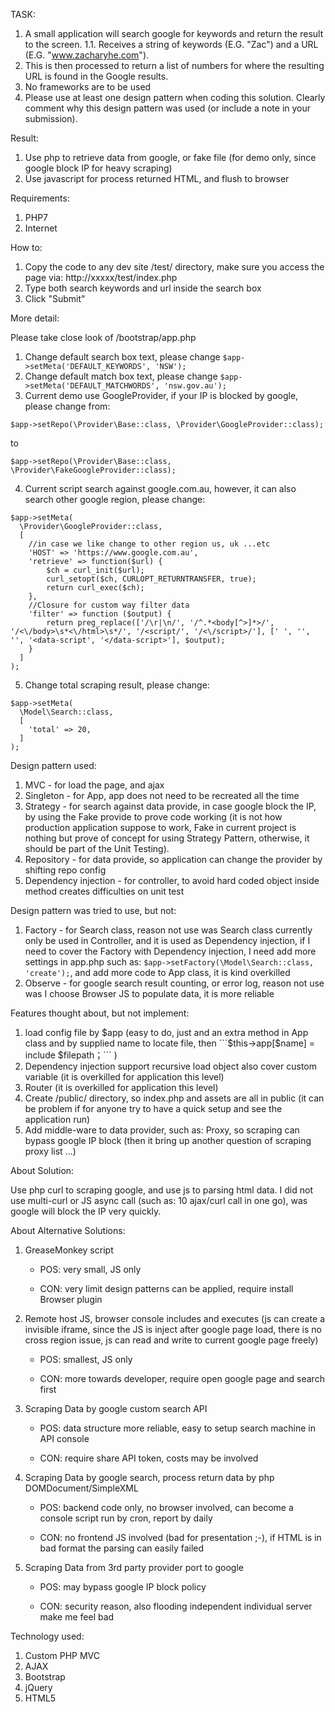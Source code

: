 TASK:

1. A small application will search google for keywords and return the result to the
   screen.
1.1. Receives a string of keywords (E.G. "Zac") and a URL (E.G. "www.zacharyhe.com").
2. This is then processed to return a list of numbers for where the resulting URL is
   found in the Google results.
3. No frameworks are to be used
4. Please use at least one design pattern when coding this solution. Clearly comment
   why this design pattern was used (or include a note in your submission).

Result:

1. Use php to retrieve data from google, or fake file (for demo only, since google
   block IP for heavy scraping)
2. Use javascript for process returned HTML, and flush to browser

Requirements:

1. PHP7
2. Internet

How to:

1. Copy the code to any dev site /test/ directory, make sure you access the page via: http://xxxxx/test/index.php
2. Type both search keywords and url inside the search box
3. Click "Submit"

More detail:

Please take close look of /bootstrap/app.php

1. Change default search box text, please change ```$app->setMeta('DEFAULT_KEYWORDS', 'NSW');```
2. Change default match box text, please change ```$app->setMeta('DEFAULT_MATCHWORDS', 'nsw.gov.au');```
3. Current demo use GoogleProvider, if your IP is blocked by google, please change from:
```
$app->setRepo(\Provider\Base::class, \Provider\GoogleProvider::class);
```
to
```
$app->setRepo(\Provider\Base::class, \Provider\FakeGoogleProvider::class);
```
4. Current script search against google.com.au, however, it can also search other google region, please change:
```
$app->setMeta(
  \Provider\GoogleProvider::class,
  [
    //in case we like change to other region us, uk ...etc
    'HOST' => 'https://www.google.com.au',
    'retrieve' => function($url) {
        $ch = curl_init($url);
        curl_setopt($ch, CURLOPT_RETURNTRANSFER, true);
        return curl_exec($ch);
    },
    //Closure for custom way filter data
    'filter' => function ($output) {
        return preg_replace(['/\r|\n/', '/^.*<body[^>]*>/', '/<\/body>\s*<\/html>\s*/', '/<script/', '/<\/script>/'], [' ', '', '', '<data-script', '</data-script>'], $output);
    }
  ]
);
```
5. Change total scraping result, please change:
```
$app->setMeta(
  \Model\Search::class,
  [
    'total' => 20,
  ]
);
```

Design pattern used:

1. MVC - for load the page, and ajax
2. Singleton - for App, app does not need to be recreated all the time
3. Strategy - for search against data provide, in case google block the IP, by using 
   the Fake provide to prove code working (it is not how production application suppose
   to work, Fake in current project is nothing but prove of concept for using Strategy 
   Pattern, otherwise, it should be part of the Unit Testing).
4. Repository - for data provide, so application can change the provider by shifting 
   repo config
5. Dependency injection - for controller, to avoid hard coded object inside method 
   creates difficulties on unit test

Design pattern was tried to use, but not:

1. Factory - for Search class, reason not use was Search class currently only be
   used in Controller, and it is used as Dependency injection, if I need to cover
   the Factory with Dependency injection, I need add more settings in app.php such
   as: ```$app->setFactory(\Model\Search::class, 'create');```, and add more code
   to App class, it is kind overkilled
2. Observe - for google search result counting, or error log, reason not use was I
   choose Browser JS to populate data, it is more reliable

Features thought about, but not implement:

1. load config file by $app (easy to do, just and an extra method in App class and
   by supplied name to locate file, then ```$this->app[$name] = include $filepath；``` )
2. Dependency injection support recursive load object also cover custom variable
   (it is overkilled for application this level)
3. Router (it is overkilled for application this level)
4. Create /public/ directory, so index.php and assets are all in public (it can be
   problem if for anyone try to have a quick setup and see the application run)
5. Add middle-ware to data provider, such as: Proxy, so scraping can bypass google IP 
   block (then it bring up another question of scraping proxy list ...)

About Solution:

Use php curl to scraping google, and use js to parsing html data. I did not use 
multi-curl or JS async call (such as: 10 ajax/curl call in one go), was google will 
block the IP very quickly.

About Alternative Solutions:

1. GreaseMonkey script

   - POS: very small, JS only
   
   - CON: very limit design patterns can be applied, require install Browser plugin
   
2. Remote host JS, browser console includes and executes (js can create a invisible
   iframe, since the JS is inject after google page load, there is no cross region
   issue, js can read and write to current google page freely)
   
   - POS: smallest, JS only
   
   - CON: more towards developer, require open google page and search first
   
3. Scraping Data by google custom search API

   - POS: data structure more reliable, easy to setup search machine in API console
   
   - CON: require share API token, costs may be involved
   
4. Scraping Data by google search, process return data by php DOMDocument/SimpleXML

   - POS: backend code only, no browser involved, can become a console script run by
   cron, report by daily
   
   - CON: no frontend JS involved (bad for presentation ;-\), if HTML is in bad format
   the parsing can easily failed
   
5. Scraping Data from 3rd party provider port to google

   - POS: may bypass google IP block policy
   
   - CON: security reason, also flooding independent individual server make me feel
   bad

Technology used:

1. Custom PHP MVC
2. AJAX
4. Bootstrap
5. jQuery
6. HTML5